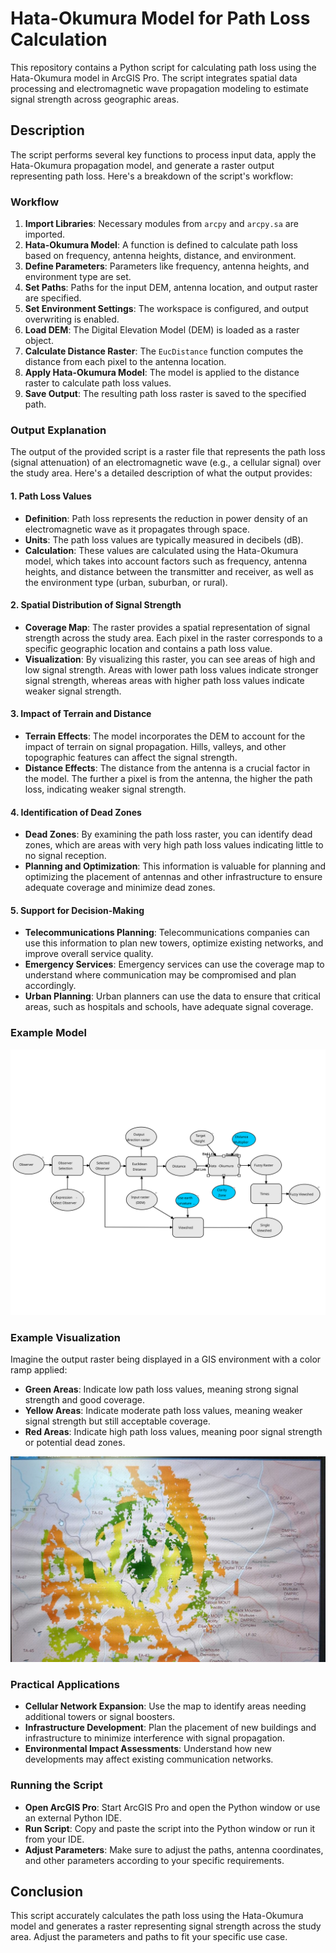 # Hata-Okumura Model for Path Loss Calculation

This repository contains a Python script for calculating path loss using the Hata-Okumura model in ArcGIS Pro. The script integrates spatial data processing and electromagnetic wave propagation modeling to estimate signal strength across geographic areas.

## Description

The script performs several key functions to process input data, apply the Hata-Okumura propagation model, and generate a raster output representing path loss. Here's a breakdown of the script's workflow:

### Workflow

1. **Import Libraries**: Necessary modules from `arcpy` and `arcpy.sa` are imported.
2. **Hata-Okumura Model**: A function is defined to calculate path loss based on frequency, antenna heights, distance, and environment.
3. **Define Parameters**: Parameters like frequency, antenna heights, and environment type are set.
4. **Set Paths**: Paths for the input DEM, antenna location, and output raster are specified.
5. **Set Environment Settings**: The workspace is configured, and output overwriting is enabled.
6. **Load DEM**: The Digital Elevation Model (DEM) is loaded as a raster object.
7. **Calculate Distance Raster**: The `EucDistance` function computes the distance from each pixel to the antenna location.
8. **Apply Hata-Okumura Model**: The model is applied to the distance raster to calculate path loss values.
9. **Save Output**: The resulting path loss raster is saved to the specified path.

### Output Explanation

The output of the provided script is a raster file that represents the path loss (signal attenuation) of an electromagnetic wave (e.g., a cellular signal) over the study area. Here's a detailed description of what the output provides:

#### 1. Path Loss Values
- **Definition**: Path loss represents the reduction in power density of an electromagnetic wave as it propagates through space.
- **Units**: The path loss values are typically measured in decibels (dB).
- **Calculation**: These values are calculated using the Hata-Okumura model, which takes into account factors such as frequency, antenna heights, and distance between the transmitter and receiver, as well as the environment type (urban, suburban, or rural).

#### 2. Spatial Distribution of Signal Strength
- **Coverage Map**: The raster provides a spatial representation of signal strength across the study area. Each pixel in the raster corresponds to a specific geographic location and contains a path loss value.
- **Visualization**: By visualizing this raster, you can see areas of high and low signal strength. Areas with lower path loss values indicate stronger signal strength, whereas areas with higher path loss values indicate weaker signal strength.

#### 3. Impact of Terrain and Distance
- **Terrain Effects**: The model incorporates the DEM to account for the impact of terrain on signal propagation. Hills, valleys, and other topographic features can affect the signal strength.
- **Distance Effects**: The distance from the antenna is a crucial factor in the model. The further a pixel is from the antenna, the higher the path loss, indicating weaker signal strength.

#### 4. Identification of Dead Zones
- **Dead Zones**: By examining the path loss raster, you can identify dead zones, which are areas with very high path loss values indicating little to no signal reception.
- **Planning and Optimization**: This information is valuable for planning and optimizing the placement of antennas and other infrastructure to ensure adequate coverage and minimize dead zones.

#### 5. Support for Decision-Making
- **Telecommunications Planning**: Telecommunications companies can use this information to plan new towers, optimize existing networks, and improve overall service quality.
- **Emergency Services**: Emergency services can use the coverage map to understand where communication may be compromised and plan accordingly.
- **Urban Planning**: Urban planners can use the data to ensure that critical areas, such as hospitals and schools, have adequate signal coverage.

### Example Model

![EO Model](https://github.com/irmcintosh/Python/blob/main/EOAnalysis/EO.svg)

### Example Visualization

Imagine the output raster being displayed in a GIS environment with a color ramp applied:

- **Green Areas**: Indicate low path loss values, meaning strong signal strength and good coverage.
- **Yellow Areas**: Indicate moderate path loss values, meaning weaker signal strength but still acceptable coverage.
- **Red Areas**: Indicate high path loss values, meaning poor signal strength or potential dead zones.

![EO Output Example](https://github.com/irmcintosh/Python/blob/main/EOAnalysis/eo.png)

### Practical Applications

- **Cellular Network Expansion**: Use the map to identify areas needing additional towers or signal boosters.
- **Infrastructure Development**: Plan the placement of new buildings and infrastructure to minimize interference with signal propagation.
- **Environmental Impact Assessments**: Understand how new developments may affect existing communication networks.

### Running the Script

- **Open ArcGIS Pro**: Start ArcGIS Pro and open the Python window or use an external Python IDE.
- **Run Script**: Copy and paste the script into the Python window or run it from your IDE.
- **Adjust Parameters**: Make sure to adjust the paths, antenna coordinates, and other parameters according to your specific requirements.

## Conclusion

This script accurately calculates the path loss using the Hata-Okumura model and generates a raster representing signal strength across the study area. Adjust the parameters and paths to fit your specific use case.
